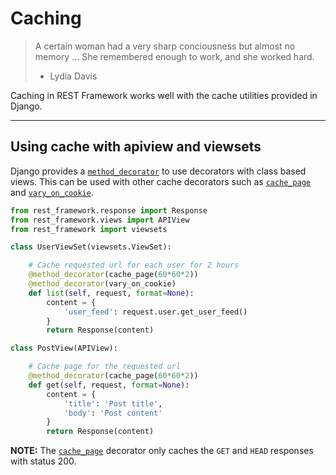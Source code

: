 # Caching

> A certain woman had a very sharp conciousness but almost no
> memory ... She remembered enough to work, and she worked hard.
> - Lydia Davis

Caching in REST Framework works well with the cache utilities
provided in Django.

---

## Using cache with apiview and viewsets

Django provides a [`method_decorator`][decorator] to use
decorators with class based views. This can be used with
other cache decorators such as [`cache_page`][page] and
[`vary_on_cookie`][cookie].

```python
from rest_framework.response import Response
from rest_framework.views import APIView
from rest_framework import viewsets

class UserViewSet(viewsets.ViewSet):

    # Cache requested url for each user for 2 hours
    @method_decorator(cache_page(60*60*2))
    @method_decorator(vary_on_cookie)
    def list(self, request, format=None):
        content = {
            'user_feed': request.user.get_user_feed()
        }
        return Response(content)

class PostView(APIView):

    # Cache page for the requested url
    @method_decorator(cache_page(60*60*2))
    def get(self, request, format=None):
        content = {
            'title': 'Post title',
            'body': 'Post content'
        }
        return Response(content)
```

**NOTE:** The [`cache_page`][page] decorator only caches the
`GET` and `HEAD` responses with status 200.

[page]: https://docs.djangoproject.com/en/dev/topics/cache/#the-per-view-cache
[cookie]: https://docs.djangoproject.com/en/dev/topics/http/decorators/#django.views.decorators.vary.vary_on_cookie
[decorator]: https://docs.djangoproject.com/en/dev/topics/class-based-views/intro/#decorating-the-class
